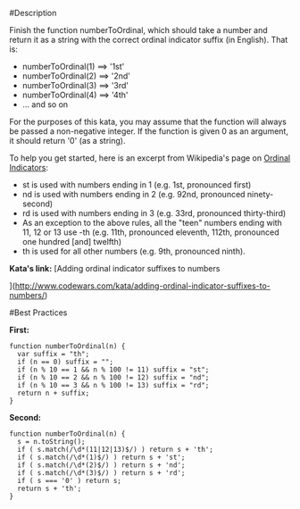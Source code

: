 #Description

Finish the function numberToOrdinal, which should take a number and return it as a string with the correct ordinal indicator suffix (in English). That is:

* numberToOrdinal(1) ==> '1st'
* numberToOrdinal(2) ==> '2nd'
* numberToOrdinal(3) ==> '3rd'
* numberToOrdinal(4) ==> '4th'
* ... and so on

For the purposes of this kata, you may assume that the function will always be passed a non-negative integer. If the function is given 0 as an argument, it should return '0' (as a string).

To help you get started, here is an excerpt from Wikipedia's page on [Ordinal Indicators](http://en.wikipedia.org/wiki/Ordinal_indicator#English):

* st is used with numbers ending in 1 (e.g. 1st, pronounced first)
* nd is used with numbers ending in 2 (e.g. 92nd, pronounced ninety-second)
* rd is used with numbers ending in 3 (e.g. 33rd, pronounced thirty-third)
* As an exception to the above rules, all the "teen" numbers ending with 11, 12 or 13 use -th (e.g. 11th, pronounced eleventh, 112th, pronounced one hundred [and] twelfth)
* th is used for all other numbers (e.g. 9th, pronounced ninth).

**Kata's link:** [Adding ordinal indicator suffixes to numbers
                  
](http://www.codewars.com/kata/adding-ordinal-indicator-suffixes-to-numbers/)

#Best Practices

**First:**
```
function numberToOrdinal(n) {
  var suffix = "th";
  if (n == 0) suffix = "";
  if (n % 10 == 1 && n % 100 != 11) suffix = "st";
  if (n % 10 == 2 && n % 100 != 12) suffix = "nd";
  if (n % 10 == 3 && n % 100 != 13) suffix = "rd";
  return n + suffix;
}
```

**Second:**
```
function numberToOrdinal(n) {
  s = n.toString();
  if ( s.match(/\d*(11|12|13)$/) ) return s + 'th';
  if ( s.match(/\d*(1)$/) ) return s + 'st';
  if ( s.match(/\d*(2)$/) ) return s + 'nd';
  if ( s.match(/\d*(3)$/) ) return s + 'rd';
  if ( s === '0' ) return s;
  return s + 'th';
}
```
